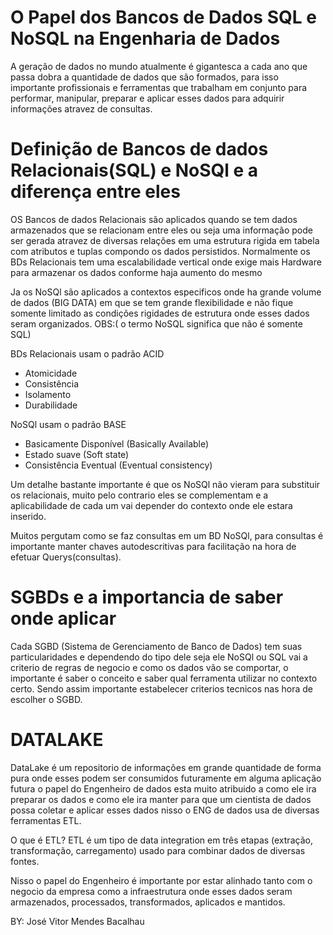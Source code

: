 # O Papel dos Bancos de Dados SQL e NoSQL na Engenharia de Dados
A geração de dados no mundo atualmente é gigantesca a cada ano que passa dobra a quantidade de dados que são formados, para isso importante profissionais e ferramentas que trabalham em conjunto para performar, manipular, preparar e aplicar esses dados para adquirir informações atravez de consultas.

# Definição de Bancos de dados Relacionais(SQL) e NoSQl e a diferença entre eles
OS Bancos de dados Relacionais são aplicados quando se tem dados armazenados que se relacionam entre eles ou seja uma informação pode ser gerada atravez de diversas relações em uma estrutura rigida em tabela com atributos e tuplas compondo os dados persistidos. Normalmente os BDs Relacionais tem uma escalabilidade vertical onde exige mais Hardware para armazenar os dados conforme haja aumento do mesmo

Ja os NoSQl são aplicados a contextos especificos onde ha grande volume de dados (BIG DATA) em que se tem grande flexibilidade e não fique somente limitado as condições rigidades de estrutura onde esses dados seram organizados. OBS:( o termo NoSQL significa que não é somente SQL)

BDs Relacionais usam o padrão ACID
- Atomicidade
- Consistência
- Isolamento
- Durabilidade

NoSQl usam o padrão BASE
- Basicamente Disponível (Basically Available)
- Estado suave (Soft state)
- Consistência Eventual (Eventual consistency)

Um detalhe bastante importante é que os NoSQl não vieram para substituir os relacionais, muito pelo contrario eles se complementam e a aplicabilidade de cada um vai depender do contexto onde ele estara inserido.

Muitos pergutam como se faz consultas em um BD NoSQl, para consultas é importante manter chaves autodescritivas para facilitação na hora de efetuar Querys(consultas).

# SGBDs e a importancia de saber onde aplicar
Cada SGBD (Sistema de Gerenciamento de Banco de Dados) tem suas particularidades e dependendo do tipo dele seja ele NoSQl ou SQL vai a criterio de regras de negocio e como os dados vão se comportar, o importante é saber o conceito e saber qual ferramenta utilizar no contexto certo. Sendo assim importante estabelecer criterios tecnicos nas hora de escolher o SGBD.

# DATALAKE
DataLake é um repositorio de informações em grande quantidade de forma pura onde esses podem ser consumidos futuramente em alguma aplicação futura o papel do Engenheiro de dados esta muito atribuido a como ele ira preparar os dados e como ele ira manter para que um cientista de dados possa coletar e aplicar esses dados nisso o ENG de dados usa de diversas ferramentas ETL.

O que é ETL? ETL é um tipo de data integration em três etapas (extração, transformação, carregamento) usado para combinar dados de diversas fontes.

Nisso o papel do Engenheiro é importante por estar alinhado tanto com o negocio da empresa como a infraestrutura onde esses dados seram armazenados, processados, transformados, aplicados e mantidos.

BY: José Vitor Mendes Bacalhau
